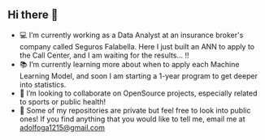 ## Hi there 👋

- 💻 I’m currently working as a Data Analyst at an insurance broker's company called Seguros Falabella. Here I just built an ANN to apply to the Call Center, and I am waiting for the results... !!
- 📚 I’m currently learning more about when to apply each Machine Learning Model, and soon I am starting a 1-year program to get deeper into statistics.
- 👯 I’m looking to collaborate on OpenSource projects, especially related to sports or public health!
- 🛅 Some of my repositories are private but feel free to look into public ones! If you find anything that you would like to tell me, email me at adolfoga1215@gmail.com


<!--
**aagodoy1/aagodoy1** is a ✨ _special_ ✨ repository because its `README.md` (this file) appears on your GitHub profile.

Here are some ideas to get you started:

- 🔭 I’m currently working on ...
- 🌱 I’m currently learning ...
- 👯 I’m looking to collaborate on ...
- 🤔 I’m looking for help with ...
- 💬 Ask me about ...
- 📫 How to reach me: ...
- 😄 Pronouns: ...
- ⚡ Fun fact: ...
-->

